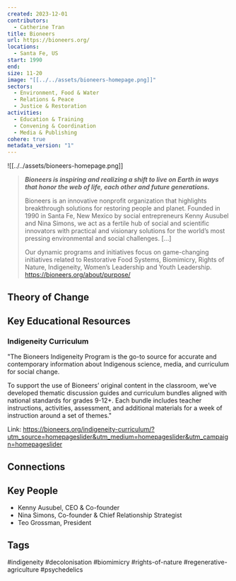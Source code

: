 ```yaml
---
created: 2023-12-01
contributors:
  - Catherine Tran
title: Bioneers
url: https://bioneers.org/
locations:
  - Santa Fe, US
start: 1990
end: 
size: 11-20
image: "[[../../assets/bioneers-homepage.png]]"
sectors:
  - Environment, Food & Water
  - Relations & Peace
  - Justice & Restoration
activities:
  - Education & Training
  - Convening & Coordination
  - Media & Publishing
cohere: true
metadata_version: "1"
---
```

![[../../assets/bioneers-homepage.png]]

>**_Bioneers is inspiring and realizing a shift to live on Earth in ways that honor the web of life, each other and future generations._**
>
>Bioneers is an innovative nonprofit organization that highlights breakthrough solutions for restoring people and planet. Founded in 1990 in Santa Fe, New Mexico by social entrepreneurs Kenny Ausubel and Nina Simons, we act as a fertile hub of social and scientific innovators with practical and visionary solutions for the world’s most pressing environmental and social challenges. [...]
>
>Our dynamic programs and initiatives focus on game-changing initiatives related to Restorative Food Systems, Biomimicry, Rights of Nature, Indigeneity, Women’s Leadership and Youth Leadership.
https://bioneers.org/about/purpose/

## Theory of Change


## Key Educational Resources

### Indigeneity Curriculum

"The Bioneers Indigeneity Program is the go-to source for accurate and contemporary information about Indigenous science, media, and curriculum for social change.

To support the use of Bioneers’ original content in the classroom, we’ve developed thematic discussion guides and curriculum bundles aligned with national standards for grades 9-12+. Each bundle includes teacher instructions, activities, assessment, and additional materials for a week of instruction around a set of themes."

Link: https://bioneers.org/indigeneity-curriculum/?utm_source=homepageslider&utm_medium=homepageslider&utm_campaign=homepageslider

## Connections

## Key People

- Kenny Ausubel, CEO & Co-founder
- Nina Simons, Co-founder & Chief Relationship Strategist
- Teo Grossman, President

## Tags

#indigeneity #decolonisation #biomimicry #rights-of-nature #regenerative-agriculture #psychedelics

